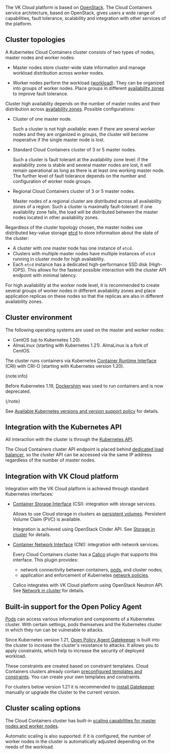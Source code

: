 The VK Cloud platform is based on [OpenStack](https://www.openstack.org/). The Cloud Containers service architecture, based on OpenStack, gives users a wide range of capabilities, fault tolerance, scalability and integration with other services of the platform.

## Cluster topologies

A Kubernetes Cloud Containers cluster consists of two types of nodes, master nodes and worker nodes:

- Master nodes store cluster-wide state information and manage workload distribution across worker nodes.

- Worker nodes perform the workload ([workload](https://kubernetes.io/docs/concepts/workloads/)). They can be organized into groups of worker nodes. Place groups in different [availability zones](/en/intro/start/concepts/architecture#az) to improve fault tolerance.

Cluster high availablity depends on the number of master nodes and their distribution across [availability zones](/en/intro/start/concepts/architecture#az). Possible configurations:

- Cluster of one master node.

  Such a cluster is not high available: even if there are several worker nodes and they are organized in groups, the cluster will become inoperative if the single master node is lost.

- Standard Cloud Containers cluster of 3 or 5 master nodes.

  Such a cluster is fault tolerant at the availability zone level: if the availability zone is stable and several master nodes are lost, it will remain operational as long as there is at least one working master node. The further level of fault tolerance depends on the number and configuration of worker node groups.

- Regional Cloud Containers cluster of 3 or 5 master nodes.

  Master nodes of a regional cluster are distributed across all availability zones of a region. Such a cluster is maximally fault-tolerant: if one availability zone fails, the load will be distributed between the master nodes located in other availability zones.

Regardless of the cluster topology chosen, the master nodes use distributed key-value storage [etcd](https://etcd.io/) to store information about the state of the cluster:

- A cluster with one master node has one instance of `etcd`.
- Clusters with multiple master nodes have multiple instances of `etcd` running in cluster mode for high availability.
- Each `etcd` instance has a dedicated high-performance SSD disk (High-IOPS). This allows for the fastest possible interaction with the cluster API endpoint with minimal latency.

For high availability at the worker node level, it is recommended to create several groups of worker nodes in different availability zones and place application replicas on these nodes so that the replicas are also in different availability zones.

## Cluster environment

The following operating systems are used on the master and worker nodes:

- CentOS (up to Kubernetes 1.20).
- AlmaLinux (starting with Kubernetes 1.21). AlmaLinux is a fork of CentOS.

The cluster runs containers via Kubernetes [Container Runtime Interface](https://kubernetes.io/docs/concepts/architecture/cri/) (CRI) with CRI-O (starting with Kubernetes version 1.20).

{note:info}

Before Kubernetes 1.19, [Dockershim](https://kubernetes.io/blog/2022/05/03/dockershim-historical-context/) was used to run containers and is now deprecated.

{/note}

See [Available Kubernetes versions and version support policy](../versions) for details.

## Integration with the Kubernetes API

All interaction with the cluster is through the [Kubernetes API](https://kubernetes.io/ru/docs/concepts/overview/kubernetes-api/).

The Cloud Containers cluster API endpoint is placed behind [dedicated load balancer](../network), so the cluster API can be accessed via the same IP address regardless of the number of master nodes.

## Integration with VK Cloud platform

Integration with the VK Cloud platform is achieved through standard Kubernetes interfaces:

- [Container Storage Interface](https://kubernetes-csi.github.io/docs/) (CSI): integration with storage services.

  Allows to use Cloud storage in clusters as [persistent volumes](https://kubernetes.io/docs/concepts/storage/persistent-volumes/).
  Persistent Volume Claim (PVC) is available.

  Integration is achieved using OpenStack Cinder API. See [Storage in cluster](../storage) for details.

- [Container Network Interface](https://kubernetes.io/docs/concepts/extend-kubernetes/compute-storage-net/network-plugins/) (CNI): integration with network services.

  Every Cloud Containers cluster has a [Calico](https://projectcalico.docs.tigera.io/about/about-calico) plugin that supports this interface. This plugin provides:

  - network connectivity between containers, [pods](../../reference/pods), and cluster nodes;
  - application and enforcement of Kubernetes [network policies](https://kubernetes.io/docs/concepts/services-networking/network-policies/).

  Calico integrates with VK Cloud platform using OpenStack Neutron API. See [Network in cluster](../network) for details.

## Built-in support for the Open Policy Agent

[Pods](https://kubernetes.io/docs/concepts/workloads/pods/) can access various information and components of a Kubernetes cluster. With certain settings, pods themselves and the Kubernetes cluster in which they run can be vulnerable to attacks.

Since Kubernetes version 1.21, [Open Policy Agent Gatekeeper](../../reference/gatekeeper) is built into the cluster to increase the cluster's resistance to attacks. It allows you to apply constraints, which help to increase the security of deployed workload.

These constraints are created based on constraint templates. Cloud Containers clusters already contain [preconfigured templates and constraints](../addons-and-settings/settings#pre_configured_gatekeeper_templates_and_constraints). You can create your own templates and constraints.

For clusters below version 1.21 it is recommended to [install Gatekeeper](../../install-tools/gatekeeper) manually or upgrade the cluster to the current version.

## Cluster scaling options

The Cloud Containers cluster has built-in [scaling capabilities for master nodes and worker nodes](../scale).

Automatic scaling is also supported: if it is configured, the number of worker nodes in the cluster is automatically adjusted depending on the needs of the workload.
